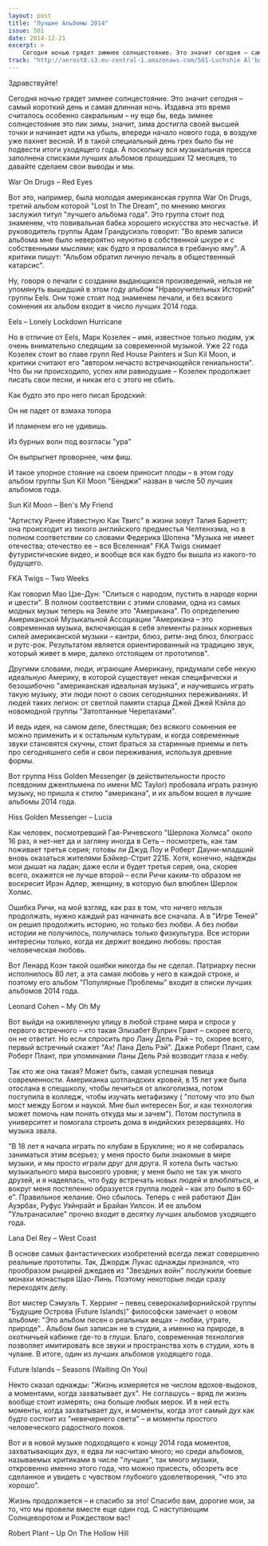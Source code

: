 ```yaml
---
layout: post
title: "Лучшие Альбомы 2014"
issue: 501
date: 2014-12-21
excerpt: >
    Сегодня ночью грядет зимнее солнцестояние. Это значит сегодня – самый короткий день и самая длинная ночь. Издавна это время считалось особенно сакральным – ну еще бы, ведь зимнее солнцестояние это пик зимы, значит, зима достигла своей высшей точки и начинает идти на убыль, впереди начало нового года, в воздухе уже пахнет весной. И в такой специальный день грех было бы не подвести итоги уходящего года. А поскольку вся музыкальная пресса заполнена списками лучших альбомов прошедших 12 месяцев, то давайте сделаем свои выводы и мы.
track: "http://aerost8.s3.eu-central-1.amazonaws.com/501-Luchshie Al'bomy 2014.mp3"
---
```


Здравствуйте!

Сегодня ночью грядет зимнее солнцестояние. Это значит сегодня – самый короткий день и самая длинная ночь. Издавна это время считалось особенно сакральным – ну еще бы, ведь зимнее солнцестояние это пик зимы, значит, зима достигла своей высшей точки и начинает идти на убыль, впереди начало нового года, в воздухе уже пахнет весной. И в такой специальный день грех было бы не подвести итоги уходящего года. А поскольку вся музыкальная пресса заполнена списками лучших альбомов прошедших 12 месяцев, то давайте сделаем свои выводы и мы.

War On Drugs – Red Eyes

Вот это, например, была молодая американская группа War On Drugs, третий альбом которой "Lost In The Dream", по мнению многих заслужил титул "лучшего альбома года". Это группа стоит под знаменем, что повивальная бабка хорошего искусства это несчастье. И руководитель группы Адам Грандусиэль говорит: "Во время записи альбома мне было невероятно неуютно в собственной шкуре и с собственными мыслями; как будто я провалился в гребаную яму". А критики пишут: "Альбом обратил личную печаль в общественный катарсис".

Ну, говоря о печали с создании выдающихся произведений, нельзя не упомянуть вышедший в этом году альбом "Нравоучительных Историй" группы Eels. Они тоже стоят под знаменем печали, и без всякого сомнения их альбом входит в число лучших 2014 года.

Eels – Lonely Lockdown Hurricane

Но в отличие от Eels, Марк Козелек – имя, известное только людям, уж очень внимательно следящим за современной музыкой. Уже 22 года Козелек стоит во главе групп Red House Painters и Sun Kil Moon, и критики считают его "автором нечасто встречающейся гениальности". Что бы ни происходило, успех или равнодушие – Козелек продолжает писать свои песни, и никак его с этого не сбить.

Как будто это про него писал Бродский:

Он не падет от взмаха топора

И пламенем его не удивишь.

Из бурных волн под возгласы "ура"

Он выпрыгнет проворнее, чем фиш.

И такое упорное стояние на своем приносит плоды – в этом году альбом группы Sun Kil Moon "Бенджи" назван в числе 50 лучших альбомов года.

Sun Kil Moon – Ben's My Friend

"Артистку Ранее Известную Как Твигс" в жизни зовут Талия Барнетт; она происходит из тихого английского предместья Челтенхэма, но в полном соответствии со словами Федерика Шопена "Музыка не имеет отечества; отечество ее – вся Вселенная" FKA Twigs снимает футуристические видео, и вообще вся как будто бы вышла из какого-то будущего.

FKA Twigs – Two Weeks

Как говорил Мао Цзе-Дун: "Слиться с народом, пустить в народе корни и цвести". В полном соответствии с этими словами, одна из самых модных музык теперь на Земле это "Американа". По определению Американской Музыкальной Ассоциации "Американа – это современная музыка, включающая в себя элементы разных корневых силей американской музыки – кантри, блюз, ритм-энд блюз, блюграсс и рутс-рок. Результатом является ориентированный на традицию звук, который живет в мире, далеко отстоящем от прототипов".

Другими словами, люди, играющие Американу, придумали себе некую идеальную Америку, в которой существует некая специфически и безошибочно "американская идеальная музыка", и научившись играть такую музыку, эти люди поют о своих сегодняшних переживаниях. И людей таких легион: от светлой памяти старца Джей Джей Кэйла до новомодной группы "Затоптанные Черепахами".

И ведь идея, на самом деле, блестящая; без всякого сомнения ее можно применить и к остальным культурам, и когда современные звуки становятся скучны, стоит браться за старинные приемы и петь про сегодняшнего себя и свои переживания, используя древние формы.

Вот группа Hiss Golden Messenger (в действительности просто псевдоним джентльмена по имени MC Taylor) пробовала играть разную музыку, но пришла к стилю "американа", и их альбом вошел в лучшие альбомы 2014 года.

Hiss Golden Messenger – Lucia

Как человек, посмотревший Гая-Ричевского "Шерлока Холмса" около 16 раз, я нет-нет да и загляну иногда в Сеть – посмотреть, как там поживает третья серия; готовы ли Джуд Лоу и Роберт Дауни-младший вновь оказаться жителями Бэйкер-Стрит 221Б. Хотя, конечно, надежды мои дышат на ладан; даже если и будет третья серия, она, скорее всего, окажется не лучше второй – если Ричи каким-то образом не воскресит Ирэн Адлер, женщину, в которую был влюблен Шерлок Холмс.

Ошибка Ричи, на мой взгляд, как раз в том, что ничего нельзя продолжать, нужно каждый раз начинать все сначала. А в "Игре Теней" он решил продолжить историю, но только без любви. А без любви истории не получилось, получилась только физкультура. Все истории интересны только, когда их держит воедино любовь: простая человеческая любовь.

Вот Ленард Коэн такой ошибки никогда бы не сделал. Патриарху песни исполнилось 80 лет, а эта самая любовь у него в каждой строке, и поэтому его альбом "Популярные Проблемы" входит в списки лучших альбомов 2014 года.

Leonard Cohen – My Oh My

Вот выйди на оживленную улицу в любой стране мира и спроси у первого встречного – кто такая Элизабет Вулрич Грант – скорее всего, он не ответит. Но если спросить про Лану Дель Рэй – то, скорее всего, первый встречный скажет "Ах! Лана Дель Рэй". Даже Роберт Плант, сам Роберт Плант, при упоминании Ланы Дель Рэй возводит глаза к небу.

Так кто же она такая? Может быть, самая успешная певица современности. Американка шотландских кровей, в 15 лет уже была отослана в спецшколу, чтобы лечиться от алкоголизма, потом поступила в колледж, чтобы изучать метафизику ( "потому что это был мост между Богом и наукой. Мне был интересен Бог, и как технология может помочь нам понять откуда мы и зачем"). Потом поступила в университет и помогала строить дома в индийских резервациях. Но музыка звала.

"В 18 лет я начала играть по клубам в Бруклине; но я не собиралась заниматься этим всерьез; у меня просто были знакомые в мире музыки, и мы просто играли друг для друга. Я хотела быть частью музыкального мира высокого уровня; у меня было не так уж много друзей, и я надеялась, что буду встречать новых людей и влюбляться, и вокруг меня постепенно образуется группа людей – как это было в 60-е". Правильное желание. Оно сбылось. Теперь с ней работают Дан Ауэрбах, Руфус Уэйнрайт и Брайан Уилсон. И ее альбом "Ультранасилие" прочно входит в десятку лучших альбомов уходящего года.

Lana Del Rey – West Coast

В основе самых фантастических изобретений всегда лежат совершенно реальные прототипы. Так, Джордж Лукас однажды признался, что прообразом рыцарей джедаев из "Звездных войн" послужили боевые монахи монастыря Шао-Линь. Поэтому некоторые люди сразу переходятк делу.

Вот мистер Сэмуэль Т. Херринг – певец северокалифорнийской группы "Будущие Острова (Future Islands)" философски замечает о новом альбоме: "Это альбом песен о реальных вещах – любви, утрате, природе".. Альбом был записан не в студии, а именно на природе, в охотничьей кабинке где-то в глуши. Благо, современная технология позволяет имитировать все звуки и пространства хоть в студии, хоть в чулане. В итоге, один из лучших альбомов уходящего года.

Future Islands – Seasons (Waiting On You)

Некто сказал однажды: "Жизнь измеряется не числом вдохов-выдохов, а моментами, когда захватывает дух". Не соглашусь – вряд ли жизнь вообще стоит измерять; она больше любых мерок. И в ней есть моменты, когда захватывает дух, и моменты, когда этот самый дух как будто состоит из "невечернего света" – и моменты простого человеческого радостного покоя.

Вот и в новой музыке подходящего к концу 2014 года моментов, захватывающих дух, я едва ли насчитаю много; но среди альбомов, называемых критиками в числе "лучших", так много музыки, откровенно именно этого года, что можно присесть, обозреть все сделанное и увидеть с чувством глубокого удовлетворения, "что это хорошо".

Жизнь продолжается – и спасибо за это! Спасибо вам, дорогие мои, за то, что мы провели вместе еще один год. С наступающим Солнцеворотом и Рождеством вас!

Robert Plant – Up On The Hollow Hill
